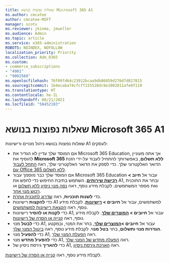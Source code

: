 ```yaml
---
title: שאלות נפוצות בנושא Microsoft 365 A1
ms.author: cmcatee
author: cmcatee-MSFT
manager: scotv
ms.reviewer: jkinma, jmueller
ms.audience: Admin
ms.topic: article
ms.service: o365-administration
ROBOTS: NOINDEX, NOFOLLOW
localization_priority: Priority
ms.collection: Adm_O365
ms.custom:
- commerce_subscriptions
- "4981"
- "9002568"
ms.openlocfilehash: 76f09fd64c23912bcaa9db86859d276d7d817815
ms.sourcegitcommit: 1b4ecaba74cfcff155528dc9e1002011afe0f110
ms.translationtype: HT
ms.contentlocale: he-IL
ms.lasthandoff: 08/21/2021
ms.locfileid: "58452103"
---
```

# <a name="microsoft-365-a1-faq"></a>שאלות נפוצות בנושא Microsoft 365 A1

שאלות נפוצות בנושא ניהול מנויים ורישיונות A1 לעסקים:

- אם המוסד שלך עדיין לא הגדיר את Microsoft 365 Education, אך אתה מעוניין להוסיף את **Microsoft 365 ללא תשלום**, באפשרותך להתחיל לעבוד על-ידי הזנת הדואר האלקטרוני שלך. כדי לספק את הדואר האלקטרוני שלך, ראה [התחל לעבוד עם Office 365 ללא תשלום](https://www.microsoft.com/education/products/office).  
- אם המוסד שלך כבר מוסמך עבור Microsoft 365 Education עבור אל **חיוב > [רכישת שירותים](https://go.microsoft.com/fwlink/p/?linkid=868433)**. השתמש בתיבת החיפוש כדי לחפש את A1, ובחר את התוכנית ואת מספר המשתמשים. לקבלת מידע נוסף, ראה [נסה מנוי ניסיון ללא תשלום](https://docs.microsoft.com/microsoft-365/commerce/try-or-buy-microsoft-365#try-a-free-trial-subscription) או [רכוש מנוי אחר](https://docs.microsoft.com/microsoft-365/commerce/try-or-buy-microsoft-365#buy-a-different-subscription).
- כדי **לשנות תוכניות**, ראה [שדרוג לתוכנית אחרת](https://docs.microsoft.com/microsoft-365/commerce/subscriptions/upgrade-to-different-plan).
- כדי **להקצות** רישיונות A1 למשתמשים, עבור אל **חיובים > [רישיונות](https://go.microsoft.com/fwlink/p/?linkid=842264)**. לקבלת מידע נוסף, ראה [הקצאת רישיונות למשתמשים](https://docs.microsoft.com/microsoft-365/admin/manage/assign-licenses-to-users).
- כדי **לקנות או להסיר** רישיונות A1, עבור אל **חיובים > [המוצרים שלך](https://go.microsoft.com/fwlink/p/?linkid=842054)**. לקבלת מידע נוסף, ראה [קנייה או הסרה של רישיונות](https://docs.microsoft.com/microsoft-365/commerce/licenses/buy-licenses#buy-or-remove-licenses-for-your-business-subscription).
- כדי **לבטל** מנוי A1, עבור אל  **חיובים >[המוצרים שלך](https://go.microsoft.com/fwlink/p/?linkid=842054)**, בחר את המנוי, ובמקטע **הגדרות מנוי ותשלום**, בחר **בטל מנוי**. לקבלת מידע נוסף, ראה [ביטול המנוי שלך](https://docs.microsoft.com/microsoft-365/commerce/subscriptions/cancel-your-subscription).
- כדי **להפעיל** מנוי A1, ראה [הפעלת המנוי שלך](https://docs.microsoft.com/alchemyinsights/activate-your-office-365-subscription).
- כדי **להפעיל מחדש** מנוי A1, ראה [הפעלה מחדש של המנוי שלך](https://docs.microsoft.com/alchemyinsights/reactivate-your-subscription).
- כדי **להאריך** גירסת ניסיון של A1, ראה [הארכת גירסת ניסיון](https://docs.microsoft.com/microsoft-365/commerce/extend-your-trial).

לקבלת מידע נוסף, ראה [קנייה או הסרה של רישיונות](https://docs.microsoft.com/microsoft-365/commerce/licenses/buy-licenses).